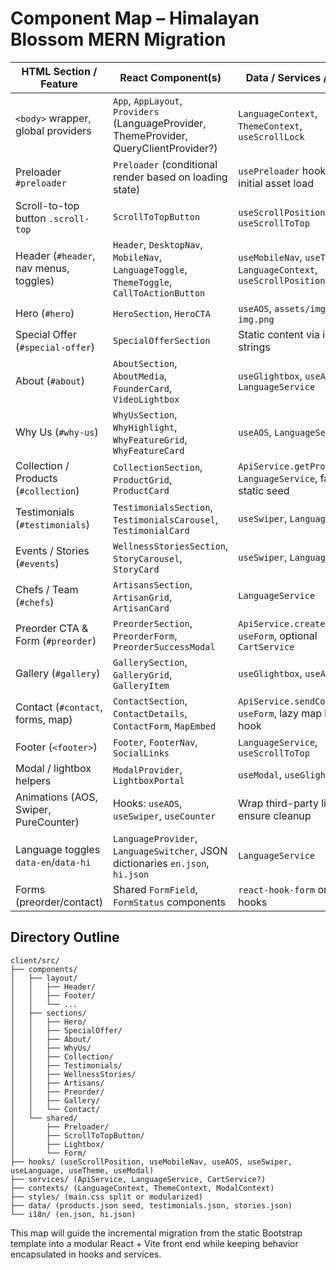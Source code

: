# Component Map – Himalayan Blossom MERN Migration

| HTML Section / Feature | React Component(s) | Data / Services / Hooks |
| --- | --- | --- |
| `<body>` wrapper, global providers | `App`, `AppLayout`, `Providers` (LanguageProvider, ThemeProvider, QueryClientProvider?) | `LanguageContext`, `ThemeContext`, `useScrollLock` |
| Preloader `#preloader` | `Preloader` (conditional render based on loading state) | `usePreloader` hook tied to initial asset load |
| Scroll-to-top button `.scroll-top` | `ScrollToTopButton` | `useScrollPosition`, `useScrollToTop` |
| Header (`#header`, nav menus, toggles) | `Header`, `DesktopNav`, `MobileNav`, `LanguageToggle`, `ThemeToggle`, `CallToActionButton` | `useMobileNav`, `useTheme`, `LanguageContext`, `useScrollPosition` |
| Hero (`#hero`) | `HeroSection`, `HeroCTA` | `useAOS`, `assets/img/hero-img.png` |
| Special Offer (`#special-offer`) | `SpecialOfferSection` | Static content via i18n strings |
| About (`#about`) | `AboutSection`, `AboutMedia`, `FounderCard`, `VideoLightbox` | `useGlightbox`, `useAOS`, `LanguageService` |
| Why Us (`#why-us`) | `WhyUsSection`, `WhyHighlight`, `WhyFeatureGrid`, `WhyFeatureCard` | `useAOS`, `LanguageService` |
| Collection / Products (`#collection`) | `CollectionSection`, `ProductGrid`, `ProductCard` | `ApiService.getProducts`, `LanguageService`, fallback static seed |
| Testimonials (`#testimonials`) | `TestimonialsSection`, `TestimonialsCarousel`, `TestimonialCard` | `useSwiper`, `LanguageService` |
| Events / Stories (`#events`) | `WellnessStoriesSection`, `StoryCarousel`, `StoryCard` | `useSwiper`, `LanguageService` |
| Chefs / Team (`#chefs`) | `ArtisansSection`, `ArtisanGrid`, `ArtisanCard` | `LanguageService` |
| Preorder CTA & Form (`#preorder`) | `PreorderSection`, `PreorderForm`, `PreorderSuccessModal` | `ApiService.createPreorder`, `useForm`, optional `CartService` |
| Gallery (`#gallery`) | `GallerySection`, `GalleryGrid`, `GalleryItem` | `useGlightbox`, `useAOS` |
| Contact (`#contact`, forms, map) | `ContactSection`, `ContactDetails`, `ContactForm`, `MapEmbed` | `ApiService.sendContact`, `useForm`, lazy map loader hook |
| Footer (`<footer>`) | `Footer`, `FooterNav`, `SocialLinks` | `LanguageService`, `useScrollToTop` |
| Modal / lightbox helpers | `ModalProvider`, `LightboxPortal` | `useModal`, `useGlightbox` |
| Animations (AOS, Swiper, PureCounter) | Hooks: `useAOS`, `useSwiper`, `useCounter` | Wrap third-party libs, ensure cleanup |
| Language toggles `data-en`/`data-hi` | `LanguageProvider`, `LanguageSwitcher`, JSON dictionaries `en.json`, `hi.json` | `LanguageService` |
| Forms (preorder/contact) | Shared `FormField`, `FormStatus` components | `react-hook-form` or custom hooks |

## Directory Outline

```
client/src/
├── components/
│   ├── layout/
│   │   ├── Header/
│   │   ├── Footer/
│   │   └── ...
│   ├── sections/
│   │   ├── Hero/
│   │   ├── SpecialOffer/
│   │   ├── About/
│   │   ├── WhyUs/
│   │   ├── Collection/
│   │   ├── Testimonials/
│   │   ├── WellnessStories/
│   │   ├── Artisans/
│   │   ├── Preorder/
│   │   ├── Gallery/
│   │   └── Contact/
│   └── shared/
│       ├── Preloader/
│       ├── ScrollToTopButton/
│       ├── Lightbox/
│       └── Form/
├── hooks/ (useScrollPosition, useMobileNav, useAOS, useSwiper, useLanguage, useTheme, useModal)
├── services/ (ApiService, LanguageService, CartService?)
├── contexts/ (LanguageContext, ThemeContext, ModalContext)
├── styles/ (main.css split or modularized)
├── data/ (products.json seed, testimonials.json, stories.json)
└── i18n/ (en.json, hi.json)
```

This map will guide the incremental migration from the static Bootstrap template into a modular React + Vite front end while keeping behavior encapsulated in hooks and services.
